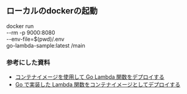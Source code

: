 ## ローカルのdockerの起動
docker run \
--rm -p 9000:8080 \
--env-file=$(pwd)/.env \
go-lambda-sample:latest /main

### 参考にした資料
* [コンテナイメージを使用して Go Lambda 関数をデプロイする](https://docs.aws.amazon.com/ja_jp/lambda/latest/dg/go-image.html)
* [Go で実装した Lambda 関数をコンテナイメージとしてデプロイする](https://michimani.net/post/aws-deploy-lambda-function-as-container-image/)